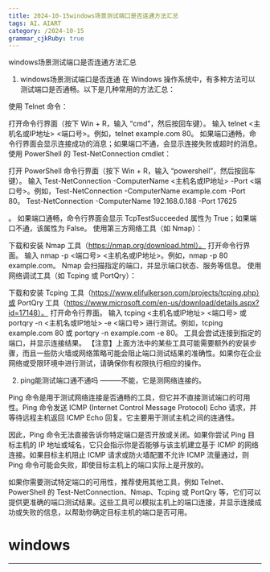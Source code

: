 ```yaml
---
title: 2024-10-15windows场景测试端口是否连通方法汇总
tags: AI，AIART
category: /2024-10-15
grammar_cjkRuby: true
---
```



windows场景测试端口是否连通方法汇总
1. windows场景测试端口是否连通
在 Windows 操作系统中，有多种方法可以测试端口是否通畅。以下是几种常用的方法汇总：

使用 Telnet 命令：

打开命令行界面（按下 Win + R，输入 “cmd”，然后按回车键）。
输入 telnet <主机名或IP地址> <端口号>。例如，telnet example.com 80。
如果端口通畅，命令行界面会显示连接成功的消息；如果端口不通，会显示连接失败或超时的消息。
使用 PowerShell 的 Test-NetConnection cmdlet：

打开 PowerShell 命令行界面（按下 Win + R，输入 “powershell”，然后按回车键）。
输入 Test-NetConnection -ComputerName <主机名或IP地址> -Port <端口号>。例如，Test-NetConnection -ComputerName example.com -Port 80。
Test-NetConnection -ComputerName 192.168.0.188 -Port 17625

。
如果端口通畅，命令行界面会显示 TcpTestSucceeded 属性为 True；如果端口不通，该属性为 False。
使用第三方网络工具（如 Nmap）：

下载和安装 Nmap 工具（https://nmap.org/download.html）。
打开命令行界面。
输入 nmap -p <端口号> <主机名或IP地址>。例如，nmap -p 80 example.com。
Nmap 会扫描指定的端口，并显示端口状态、服务等信息。
使用网络调试工具（如 Tcping 或 PortQry）：

下载和安装 Tcping 工具（https://www.elifulkerson.com/projects/tcping.php）或 PortQry 工具（https://www.microsoft.com/en-us/download/details.aspx?id=17148）。
打开命令行界面。
输入 tcping <主机名或IP地址> <端口号> 或 portqry -n <主机名或IP地址> -e <端口号> 进行测试。例如，tcping example.com 80 或 portqry -n example.com -e 80。
工具会尝试连接到指定的端口，并显示连接结果。
【注意】上面方法中的某些工具可能需要额外的安装步骤，而且一些防火墙或网络策略可能会阻止端口测试结果的准确性。如果你在企业网络或受限环境中进行测试，请确保你有权限执行相应的操作。

2. ping能测试端口通不通吗
———不能，它是测网络连接的。

Ping 命令是用于测试网络连接是否通畅的工具，但它并不直接测试端口的可用性。Ping 命令发送 ICMP (Internet Control Message Protocol) Echo 请求，并等待远程主机返回 ICMP Echo 回复。它主要用于测试主机之间的连通性。

因此，Ping 命令无法直接告诉你特定端口是否开放或关闭。如果你尝试 Ping 目标主机的 IP 地址或域名，它只会指示你是否能够与该主机建立基于 ICMP 的网络连接。如果目标主机阻止 ICMP 请求或防火墙配置不允许 ICMP 流量通过，则 Ping 命令可能会失败，即使目标主机上的端口实际上是开放的。

如果你需要测试特定端口的可用性，推荐使用其他工具，例如 Telnet、PowerShell 的 Test-NetConnection、Nmap、Tcping 或 PortQry 等，它们可以提供更准确的端口测试结果。这些工具可以模拟主机上的端口连接，并显示连接成功或失败的信息，以帮助你确定目标主机的端口是否可用。

# windows

----------

